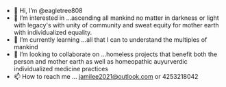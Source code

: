 - 👋 Hi, I’m @eagletree808
- 👀 I’m interested in ...ascending all mankind no matter in darkness or light with legacy's with unity of community and sweat equity for mother earth with individualized equality.
- 🌱 I’m currently learning ...all that I can to understand the multiples of mankind
- 💞️ I’m looking to collaborate on ...homeless projects that benefit both the person and mother earth as well as homeopathic auyurverdic individualized medicine practices
- 📫 How to reach me ... jamilee2021@outlook.com or 4253218042

<!---
eagletree808/eagletree808 is a ✨ special ✨ repository because its `README.md` (this file) appears on your GitHub profile.
You can click the Preview link to take a look at your changes.
--->
